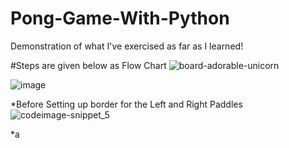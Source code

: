 # Pong-Game-With-Python
Demonstration of what I've exercised as far as I learned!


#Steps are given below as Flow Chart
![board-adorable-unicorn](https://github.com/kaniz-codes/Pong-Game-With-Python/assets/138873297/9255bcfa-8a4d-41bb-930f-8c8af752a110)

![image](https://github.com/kaniz-codes/Pong-Game-With-Python/assets/138873297/8adf5f97-34a5-41e9-9a8c-f60dc1a3aa8d)


*Before Setting up border for the Left and Right Paddles
![codeimage-snippet_5](https://github.com/kaniz-codes/Python-Projects/assets/138873297/547b1f57-8d7b-47c9-b40f-3924ce85ee73)

*a
